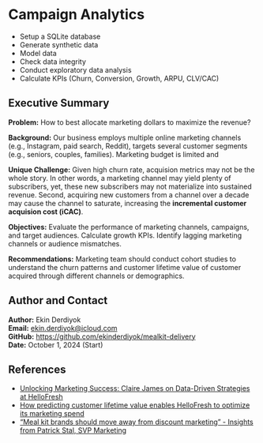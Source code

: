 # Campaign Analytics
* Setup a SQLite database
* Generate synthetic data
* Model data
* Check data integrity
* Conduct exploratory data analysis
* Calculate KPIs (Churn, Conversion, Growth, ARPU, CLV/CAC)

## Executive Summary

**Problem:** How to best allocate marketing dollars to maximize the revenue?

**Background:** Our business employs multiple online marketing channels (e.g., Instagram, paid search, Reddit), targets several customer segments (e.g., seniors, couples, families). Marketing budget is limited and 

**Unique Challenge:** Given high churn rate, acquision metrics may not be the whole story. In other words, a marketing channel may yield plenty of subscribers, yet, these new subscribers may not materialize into sustained revenue. Second, acquiring new customers from a channel over a decade may cause the channel to saturate, increasing the **incremental customer acquision cost (iCAC)**.

**Objectives:** Evaluate the performance of marketing channels, campaigns, and target audiences. Calculate growth KPIs. Identify lagging marketing channels or audience mismatches.

**Recommendations:** Marketing team should conduct cohort studies to understand the churn patterns and customer lifetime value of customer acquired through different channels or demographics.

## Author and Contact
**Author:** Ekin Derdiyok <br>
**Email:** ekin.derdiyok@icloud.com <br>
**GitHub:** https://github.com/ekinderdiyok/mealkit-delivery <br>
**Date:** October 1, 2024 (Start) <br>

## References
* [Unlocking Marketing Success: Claire James on Data-Driven Strategies at HelloFresh](https://engineering.hellofresh.com/unlocking-marketing-success-claire-james-on-data-driven-strategies-at-hellofresh-0507ba16423e)
* [How predicting customer lifetime value enables HelloFresh to optimize its marketing spend](https://engineering.hellofresh.com/how-predicting-customer-lifetime-value-enables-hellofresh-to-optimize-its-marketing-spend-014d03a9227f)
* [“Meal kit brands should move away from discount marketing” - Insights from Patrick Stal, SVP Marketing](https://www.hellofreshgroup.com/en/newsroom/stories/meal-kit-brands-should-move-away-from-discount-marketing-insights-from/)